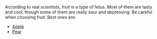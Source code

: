 According to real *scientists*, fruit is a type of fetus. Most of them are tasty and cool, though some of them are really sour and depressing. Be careful when choosing fruit. Best ones are:

* [Apple](./Apple)
* [Pear](/Pear)
			
